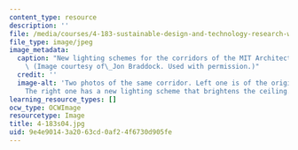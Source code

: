 ```yaml
---
content_type: resource
description: ''
file: /media/courses/4-183-sustainable-design-and-technology-research-workshop-spring-2004/9e4e90143a2063cd0af24f6730d905fe_4-183s04.jpg
file_type: image/jpeg
image_metadata:
  caption: "New lighting schemes for the corridors of the MIT Architecture Department.\
    \ (Image courtesy of\_Jon Braddock. Used with permission.)"
  credit: ''
  image-alt: 'Two photos of the same corridor. Left one is of the original corridor.
    The right one has a new lighting scheme that brightens the ceiling. '
learning_resource_types: []
ocw_type: OCWImage
resourcetype: Image
title: 4-183s04.jpg
uid: 9e4e9014-3a20-63cd-0af2-4f6730d905fe
---
```

